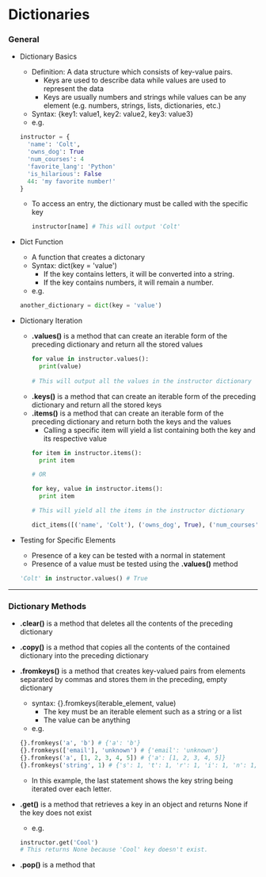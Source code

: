 # Dictionaries

### General

- Dictionary Basics
  - Definition:  A data structure which consists of key-value pairs.
    - Keys are used to describe data while values are used to represent the data
    - Keys are usually numbers and strings while values can be any element (e.g. numbers, strings, lists, dictionaries, etc.)
  - Syntax:  {key1: value1, key2: value2, key3: value3}
  - e.g.
  ```python
  instructor = {
    'name': 'Colt',
    'owns_dog': True
    'num_courses': 4
    'favorite_lang': 'Python'
    'is_hilarious': False
    44: 'my favorite number!'
  }
  ```
  - To access an entry, the dictionary must be called with the specific key
    ```python
    instructor[name] # This will output 'Colt'
    ```
  
- Dict Function
  - A function that creates a dictonary
  - Syntax:  dict(key = 'value')
    - If the key contains letters, it will be converted into a string.
    - If the key contains numbers, it will remain a number.
  - e.g.
  ```python
  another_dictionary = dict(key = 'value')
  ```

- Dictionary Iteration
  - **.values()** is a method that can create an iterable form of the preceding dictionary and return all the stored values
    ```python
    for value in instructor.values():
      print(value)
      
    # This will output all the values in the instructor dictionary
    ```
  - **.keys()** is a method that can create an iterable form of the preceding dictionary and return all the stored keys
  - **.items()** is a method that can create an iterable form of the preceding dictionary and return both the keys and the values
    - Calling a specific item will yield a list containing both the key and its respective value
    ```python
    for item in instructor.items():
      print item
    
    # OR
    
    for key, value in instructor.items():
      print item
    
    # This will yield all the items in the instructor dictionary
    
    dict_items([('name', 'Colt'), ('owns_dog', True), ('num_courses', 4) ...])
    ```

- Testing for Specific Elements
  - Presence of a key can be tested with a normal in statement
  - Presence of a value must be tested using the **.values()** method
  ```python
  'Colt' in instructor.values() # True
  ```

---

### Dictionary Methods

- **.clear()** is a method that deletes all the contents of the preceding dictionary

- **.copy()** is a method that copies all the contents of the contained dictionary into the preceding dictionary

- **.fromkeys()** is a method that creates key-valued pairs from elements separated by commas and stores them in the preceding, empty dictionary
  - syntax:  {}.fromkeys(iterable_element, value)
    - The key must be an iterable element such as a string or a list
    - The value can be anything
  - e.g.
  ```python
  {}.fromkeys('a', 'b') # {'a': 'b'}
  {}.fromkeys(['email'], 'unknown') # {'email': 'unknown'}
  {}.fromkeys('a', [1, 2, 3, 4, 5]) # {'a': [1, 2, 3, 4, 5]}
  {}.fromkeys('string', 1) # {'s': 1, 't': 1, 'r': 1, 'i': 1, 'n': 1, 'g': 1}
  ```
    - In this example, the last statement shows the key string being iterated over each letter.

- **.get()** is a method that retrieves a key in an object and returns None if the key does not exist
  - e.g.
  ```python
  instructor.get('Cool')
  # This returns None because 'Cool' key doesn't exist.
  ```

- **.pop()** is a method that 

